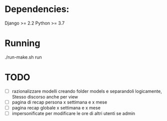 # Dependencies:
Django >= 2.2
Python >= 3.7

# Running
./run-make.sh run

# TODO
- [ ] razionalizzare modelli creando folder models e separandoli logicamente, Stesso discorso anche per view
- [ ] pagina di recap persona x settimana e x mese
- [ ] pagina recap globale x settimana e x mese
- [ ] impersonificate per modificare le ore di altri utenti se admin